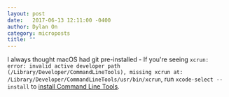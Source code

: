 ```yaml
---
layout: post
date:   2017-06-13 12:11:00 -0400
author: Dylan On
category: microposts
title: ""
---
```


I always thought macOS had git pre-installed - If you're seeing 
<span style="word-wrap: break-word;">`xcrun: error: invalid active developer path (/Library/Developer/CommandLineTools), missing xcrun at: /Library/Developer/CommandLineTools/usr/bin/xcrun`</span>,
run `xcode-select --install` to [install Command Line Tools](http://osxdaily.com/2014/02/12/install-command-line-tools-mac-os-x/).